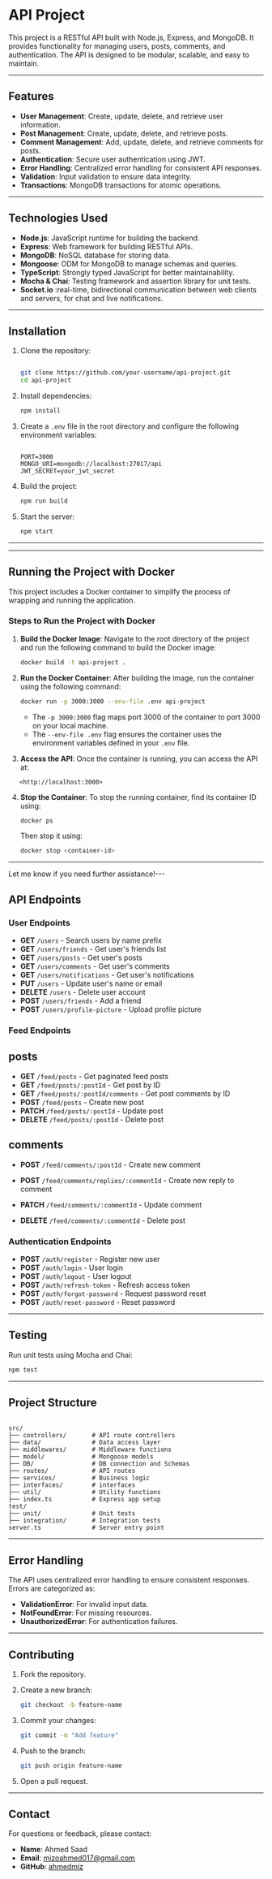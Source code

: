 # API Project

This project is a RESTful API built with Node.js, Express, and MongoDB. It provides functionality for managing users, posts, comments, and authentication. The API is designed to be modular, scalable, and easy to maintain.

---

## Features

- **User Management**: Create, update, delete, and retrieve user information.
- **Post Management**: Create, update, delete, and retrieve posts.
- **Comment Management**: Add, update, delete, and retrieve comments for posts.
- **Authentication**: Secure user authentication using JWT.
- **Error Handling**: Centralized error handling for consistent API responses.
- **Validation**: Input validation to ensure data integrity.
- **Transactions**: MongoDB transactions for atomic operations.

---

## Technologies Used

- **Node.js**: JavaScript runtime for building the backend.
- **Express**: Web framework for building RESTful APIs.
- **MongoDB**: NoSQL database for storing data.
- **Mongoose**: ODM for MongoDB to manage schemas and queries.
- **TypeScript**: Strongly typed JavaScript for better maintainability.
- **Mocha & Chai**: Testing framework and assertion library for unit tests.
- **Socket.io** :real-time, bidirectional communication between web clients and servers, for chat and live notifications.

---

## Installation

1. Clone the repository:

   ```bash
   
   git clone https://github.com/your-username/api-project.git
   cd api-project
   ```

2. Install dependencies:

   ```bash
   npm install
   ```

3. Create a `.env` file in the root directory and configure the following environment variables:

   ```env

   PORT=3000
   MONGO_URI=mongodb://localhost:27017/api
   JWT_SECRET=your_jwt_secret
   ```

4. Build the project:

   ```bash
   npm run build
   ```

5. Start the server:

   ```bash
   npm start
   ```

---
---

## Running the Project with Docker

This project includes a Docker container to simplify the process of wrapping and running the application.

### Steps to Run the Project with Docker

1. **Build the Docker Image**:
   Navigate to the root directory of the project and run the following command to build the Docker image:

   ```bash
   docker build -t api-project .
   ```

2. **Run the Docker Container**:
   After building the image, run the container using the following command:

   ```bash
   docker run -p 3000:3000 --env-file .env api-project
   ```

   - The `-p 3000:3000` flag maps port 3000 of the container to port 3000 on your local machine.
   - The `--env-file .env` flag ensures the container uses the environment variables defined in your `.env` file.

3. **Access the API**:
   Once the container is running, you can access the API at:

```
   <http://localhost:3000>
```

4. **Stop the Container**:
   To stop the running container, find its container ID using:

   ```bash
   docker ps
   ```

   Then stop it using:

   ```bash
   docker stop <container-id>
   ```

---

Let me know if you need further assistance!---

## API Endpoints

### User Endpoints

- **GET** `/users` - Search users by name prefix
- **GET** `/users/friends` - Get user's friends list
- **GET** `/users/posts` - Get user's posts
- **GET** `/users/comments` - Get user's comments
- **GET** `/users/notifications` - Get user's notifications
- **PUT** `/users` - Update user's name or email
- **DELETE** `/users` - Delete user account
- **POST** `/users/friends` - Add a friend
- **POST** `/users/profile-picture` - Upload profile picture

### Feed Endpoints

## posts

- **GET** `/feed/posts` - Get paginated feed posts
- **GET** `/feed/posts/:postId` - Get post by ID
- **GET** `/feed/posts/:postId/comments` -
Get post comments by ID
- **POST** `/feed/posts` - Create new post
- **PATCH** `/feed/posts/:postId` - Update post
- **DELETE** `/feed/posts/:postId` - Delete post

## comments

- **POST** `/feed/comments/:postId` - Create new comment
- **POST** `/feed/comments/replies/:commentId` - Create new reply to comment

- **PATCH** `/feed/comments/:commentId` - Update comment
- **DELETE** `/feed/comments/:commentId` - Delete post

### Authentication Endpoints

- **POST** `/auth/register` - Register new user
- **POST** `/auth/login` - User login
- **POST** `/auth/logout` - User logout
- **POST** `/auth/refresh-token` - Refresh access token
- **POST** `/auth/forgot-password` - Request password reset
- **POST** `/auth/reset-password` - Reset password

---

## Testing

Run unit tests using Mocha and Chai:

```bash
npm test
```

---

## Project Structure

```

src/
├── controllers/       # API route controllers
├── data/              # Data access layer
├── middlewares/       # Middleware functions
├── model/             # Mongoose models
├── DB/                # DB connection and Schemas
├── routes/            # API routes
├── services/          # Business logic
├── interfaces/        # interfaces
├── util/              # Utility functions
├── index.ts           # Express app setup
test/
├── unit/              # Unit tests
├── integration/       # Integration tests
server.ts              # Server entry point
```

---

## Error Handling

The API uses centralized error handling to ensure consistent responses. Errors are categorized as:

- **ValidationError**: For invalid input data.
- **NotFoundError**: For missing resources.
- **UnauthorizedError**: For authentication failures.

---

## Contributing

1. Fork the repository.
2. Create a new branch:

   ```bash
   git checkout -b feature-name
   ```

3. Commit your changes:

   ```bash
   git commit -m "Add feature"
   ```

4. Push to the branch:

   ```bash
   git push origin feature-name
   ```

5. Open a pull request.

---

## Contact

For questions or feedback, please contact:

- **Name**: Ahmed Saad
- **Email**: <mizoahmed017@gmail.com>
- **GitHub**: [ahmedmiz](https://github.com/ahmedmiz)
